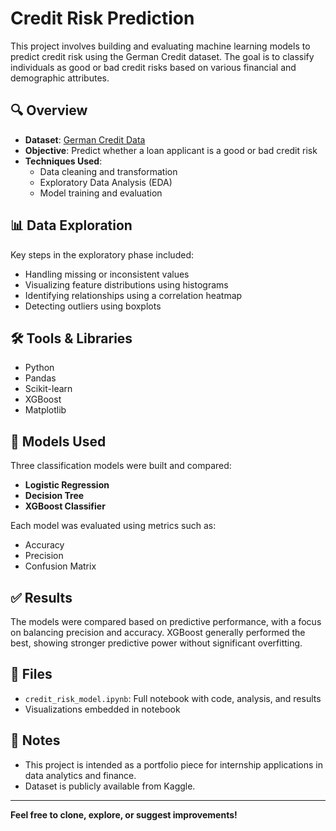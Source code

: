 # Credit Risk Prediction

This project involves building and evaluating machine learning models to predict credit risk using the German Credit dataset. The goal is to classify individuals as good or bad credit risks based on various financial and demographic attributes.

## 🔍 Overview

- **Dataset**: [German Credit Data](https://www.kaggle.com/datasets/uciml/german-credit)  
- **Objective**: Predict whether a loan applicant is a good or bad credit risk  
- **Techniques Used**:
  - Data cleaning and transformation
  - Exploratory Data Analysis (EDA)
  - Model training and evaluation

## 📊 Data Exploration

Key steps in the exploratory phase included:
- Handling missing or inconsistent values
- Visualizing feature distributions using histograms
- Identifying relationships using a correlation heatmap
- Detecting outliers using boxplots

## 🛠 Tools & Libraries

- Python
- Pandas
- Scikit-learn
- XGBoost
- Matplotlib

## 🤖 Models Used

Three classification models were built and compared:
- **Logistic Regression**
- **Decision Tree**
- **XGBoost Classifier**

Each model was evaluated using metrics such as:
- Accuracy
- Precision
- Confusion Matrix

## ✅ Results

The models were compared based on predictive performance, with a focus on balancing precision and accuracy. XGBoost generally performed the best, showing stronger predictive power without significant overfitting.

## 📁 Files

- `credit_risk_model.ipynb`: Full notebook with code, analysis, and results
- Visualizations embedded in notebook

## 📌 Notes

- This project is intended as a portfolio piece for internship applications in data analytics and finance.
- Dataset is publicly available from Kaggle.

---

**Feel free to clone, explore, or suggest improvements!**

